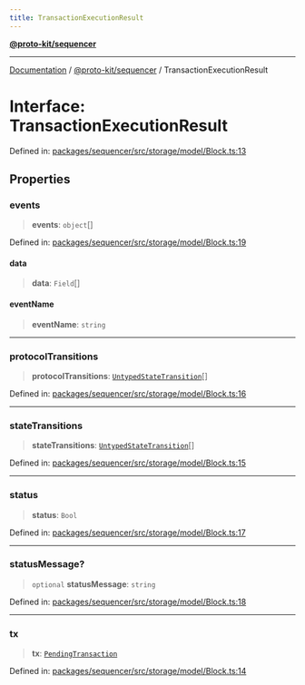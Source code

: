 ```yaml
---
title: TransactionExecutionResult
---
```


[**@proto-kit/sequencer**](../README.md)

***

[Documentation](../../../README.md) / [@proto-kit/sequencer](../README.md) / TransactionExecutionResult

# Interface: TransactionExecutionResult

Defined in: [packages/sequencer/src/storage/model/Block.ts:13](https://github.com/proto-kit/framework/blob/4d6b3b6da51b3edee0fbf25ce72c1f59ec61e891/packages/sequencer/src/storage/model/Block.ts#L13)

## Properties

### events

> **events**: `object`[]

Defined in: [packages/sequencer/src/storage/model/Block.ts:19](https://github.com/proto-kit/framework/blob/4d6b3b6da51b3edee0fbf25ce72c1f59ec61e891/packages/sequencer/src/storage/model/Block.ts#L19)

#### data

> **data**: `Field`[]

#### eventName

> **eventName**: `string`

***

### protocolTransitions

> **protocolTransitions**: [`UntypedStateTransition`](../classes/UntypedStateTransition.md)[]

Defined in: [packages/sequencer/src/storage/model/Block.ts:16](https://github.com/proto-kit/framework/blob/4d6b3b6da51b3edee0fbf25ce72c1f59ec61e891/packages/sequencer/src/storage/model/Block.ts#L16)

***

### stateTransitions

> **stateTransitions**: [`UntypedStateTransition`](../classes/UntypedStateTransition.md)[]

Defined in: [packages/sequencer/src/storage/model/Block.ts:15](https://github.com/proto-kit/framework/blob/4d6b3b6da51b3edee0fbf25ce72c1f59ec61e891/packages/sequencer/src/storage/model/Block.ts#L15)

***

### status

> **status**: `Bool`

Defined in: [packages/sequencer/src/storage/model/Block.ts:17](https://github.com/proto-kit/framework/blob/4d6b3b6da51b3edee0fbf25ce72c1f59ec61e891/packages/sequencer/src/storage/model/Block.ts#L17)

***

### statusMessage?

> `optional` **statusMessage**: `string`

Defined in: [packages/sequencer/src/storage/model/Block.ts:18](https://github.com/proto-kit/framework/blob/4d6b3b6da51b3edee0fbf25ce72c1f59ec61e891/packages/sequencer/src/storage/model/Block.ts#L18)

***

### tx

> **tx**: [`PendingTransaction`](../classes/PendingTransaction.md)

Defined in: [packages/sequencer/src/storage/model/Block.ts:14](https://github.com/proto-kit/framework/blob/4d6b3b6da51b3edee0fbf25ce72c1f59ec61e891/packages/sequencer/src/storage/model/Block.ts#L14)
